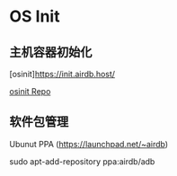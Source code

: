 # OS Init

## 主机容器初始化 

[osinit]https://init.airdb.host/

[osinit Repo](https://github.com/airdb/init)


## 软件包管理

Ubunut PPA (https://launchpad.net/~airdb)

sudo apt-add-repository ppa:airdb/adb

